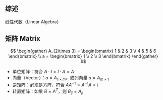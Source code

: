 ## 综述

线性代数（Linear Algebra）

## 矩阵 Matrix

$$
\begin{gather}
    A_{2\times 3} = \begin{bmatrix}
        1 & 2 & 3 \\
        4 & 5 & 6
    \end{bmatrix} \\
    a = \begin{bmatrix}
        1 \\
        2 \\
        3
    \end{bmatrix}
\end{gather}
$$

-   单位矩阵：符合 $A\cdot I=I\cdot A=A$
-   向量（Vector）：$a=A_{1\times m}$，或列向量 $a=A_{m\times 1}$
-   逆矩阵：必须是方阵，符合 $AA^{-1}=A^{-1}A=I$
-   转置矩阵：如果 $B=A^T$，则 $B_{ij}=A_{ji}$

